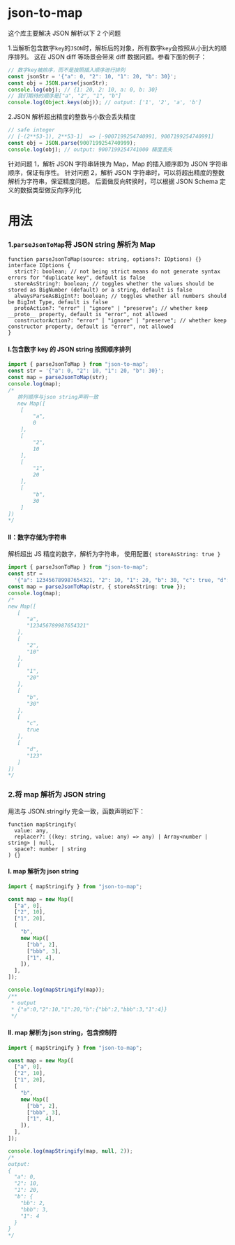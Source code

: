# json-to-map

这个库主要解决 JSON 解析以下 2 个问题

1.当解析包含数字`key`的`JSON`时，解析后的对象，所有数字`key`会按照从小到大的顺序排列。
这在 JSON diff 等场景会带来 diff 数据问题。参看下面的例子：

```ts
// 数字key被排序，而不是按照插入顺序进行排列
const jsonStr = '{"a": 0, "2": 10, "1": 20, "b": 30}';
const obj = JSON.parse(jsonStr);
console.log(obj); // {1: 20, 2: 10, a: 0, b: 30}
// 我们期待的顺序是["a", "2", "1", "b"]
console.log(Object.keys(obj)); // output: ['1', '2', 'a', 'b']
```

2.JSON 解析超出精度的整数与小数会丢失精度

```ts
// safe integer
// [-(2**53-1), 2**53-1]  => [-9007199254740991, 9007199254740991]
const obj = JSON.parse(9007199254740999);
console.log(obj); // output: 9007199254741000 精度丢失
```

针对问题 1，解析 JSON 字符串转换为 Map，Map 的插入顺序即为 JSON 字符串顺序，保证有序性。
针对问题 2，解析 JSON 字符串时，可以将超出精度的整数解析为字符串，保证精度问题。
后面做反向转换时，可以根据 JSON Schema 定义的数据类型做反向序列化

# 用法

### 1.`parseJsonToMap`将 JSON string 解析为 Map

```
function parseJsonToMap(source: string, options?: IOptions) {}
interface IOptions {
  strict?: boolean; // not being strict means do not generate syntax errors for "duplicate key", default is false
  storeAsString?: boolean; // toggles whether the values should be stored as BigNumber (default) or a string, default is false
  alwaysParseAsBigInt?: boolean; // toggles whether all numbers should be BigInt Type, default is false
  protoAction?: "error" | "ignore" | "preserve"; // whether keep __proto__ property, default is "error", not allowed
  constructorAction?: "error" | "ignore" | "preserve"; // whether keep constructor property, default is "error", not allowed
}

```

#### I.包含数字 key 的 JSON string 按照顺序排列

```ts
import { parseJsonToMap } from "json-to-map";
const str = '{"a": 0, "2": 10, "1": 20, "b": 30}';
const map = parseJsonToMap(str);
console.log(map);
/*
   排列顺序与json string声明一致
   new Map([
    [
        "a",
        0
    ],
    [
        "2",
        10
    ],
    [
        "1",
        20
    ],
    [
        "b",
        30
    ]
])
*/
```

#### II：数字存储为字符串

解析超出 JS 精度的数字，解析为字符串， 使用配置`{ storeAsString: true }`

```ts
import { parseJsonToMap } from "json-to-map";
const str =
  '{"a": 123456789987654321, "2": 10, "1": 20, "b": 30, "c": true, "d": "123"}';
const map = parseJsonToMap(str, { storeAsString: true });
console.log(map);
/*
new Map([
   [
      "a",
      "123456789987654321"
   ],
   [
      "2",
      "10"
   ],
   [
      "1",
      "20"
   ],
   [
      "b",
      "30"
   ],
   [
      "c",
      true
   ],
   [
      "d",
      "123"
   ]
])
*/
```

### 2.将 map 解析为 JSON string

用法与 JSON.stringify 完全一致，函数声明如下：

```
function mapStringify(
  value: any,
  replacer?: ((key: string, value: any) => any) | Array<number | string> | null,
  space?: number | string
) {}
```

#### I. map 解析为 json string

```ts
import { mapStringify } from "json-to-map";

const map = new Map([
  ["a", 0],
  ["2", 10],
  ["1", 20],
  [
    "b",
    new Map([
      ["bb", 2],
      ["bbb", 3],
      ["1", 4],
    ]),
  ],
]);

console.log(mapStringify(map));
/**
 * output
 * {"a":0,"2":10,"1":20,"b":{"bb":2,"bbb":3,"1":4}}
 */
```

#### II. map 解析为 json string，包含控制符

```ts
import { mapStringify } from "json-to-map";

const map = new Map([
  ["a", 0],
  ["2", 10],
  ["1", 20],
  [
    "b",
    new Map([
      ["bb", 2],
      ["bbb", 3],
      ["1", 4],
    ]),
  ],
]);

console.log(mapStringify(map, null, 2));
/*
output:
{
  "a": 0,
  "2": 10,
  "1": 20,
  "b": {
    "bb": 2,
    "bbb": 3,
    "1": 4
  }
}
*/
```
